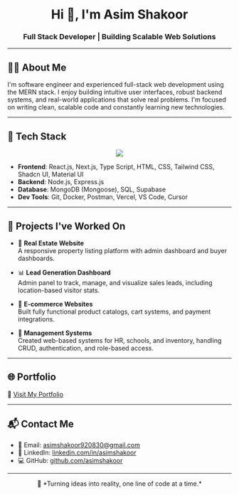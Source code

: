 <h1 align="center">Hi 👋, I'm Asim Shakoor</h1>
<h3 align="center">Full Stack Developer | Building Scalable Web Solutions</h3>

---

## 👨‍💼 About Me

I'm software engineer and experienced full-stack web development using the MERN stack. I enjoy building intuitive user interfaces, robust backend systems, and real-world applications that solve real problems. I'm focused on writing clean, scalable code and constantly learning new technologies.

---

## 🧰 Tech Stack

<p align="center">
  <img src="https://skillicons.dev/icons?i=js,ts,react,nextjs,nodejs,express,mongodb,tailwind,html,css,git,docker,vercel" />
</p>

- **Frontend**: React.js, Next.js, Type Script, HTML, CSS, Tailwind CSS, Shadcn UI, Material UI 
- **Backend**: Node.js, Express.js  
- **Database**: MongoDB (Mongoose), SQL, Supabase 
- **Dev Tools**: Git, Docker, Postman, Vercel, VS Code, Cursor  

---

## 💼 Projects I've Worked On

- 🔑 **Real Estate Website**  
  A responsive property listing platform with admin dashboard and buyer dashboards.

- 📊 **Lead Generation Dashboard**  
  Admin panel to track, manage, and visualize sales leads, including location-based visitor stats.

- 🛒 **E-commerce Websites**  
  Built fully functional product catalogs, cart systems, and payment integrations.

- 🏫 **Management Systems**  
  Created web-based systems for HR, schools, and inventory, handling CRUD, authentication, and role-based access.

---

## 🌐 Portfolio

🔗 [Visit My Portfolio](https://asimshakoor11.github.io/asim_portfolio.com/)

---

## 📬 Contact Me

- 📧 Email: [asimshakoor920830@gmail.com](mailto:asimshakoor920830@gmail.com)  
- 💼 LinkedIn: [linkedin.com/in/asimshakoor](https://www.linkedin.com/in/asim-shakoor-99b52725a/)  
- 💻 GitHub: [github.com/asimshakoor](https://github.com/asimshakoor11)

---

<p align="center">
  🚀 *Turning ideas into reality, one line of code at a time.*
</p>
